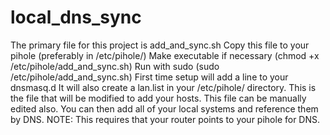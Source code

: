 # local_dns_sync
The primary file for this project is add_and_sync.sh 
Copy this file to your pihole (preferably in /etc/pihole/) 
Make executable if necessary (chmod +x /etc/pihole/add_and_sync.sh) 
Run with sudo (sudo /etc/pihole/add_and_sync.sh) 
First time setup will add a line to your dnsmasq.d 
It will also create a lan.list in your /etc/pihole/ directory.
This is the file that will be modified to add your hosts.
This file can be manually edited also.
You can then add all of your local systems and reference them by DNS.
NOTE: This requires that your router points to your pihole for DNS.
